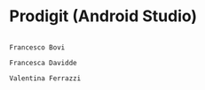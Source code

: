# Prodigit (Android Studio)



                                                                                                  Francesco Bovi
                                                                                                  Francesca Davidde
                                                                                                  Valentina Ferrazzi
